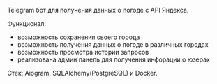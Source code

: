 Telegram бот для получения данных о погоде с API Яндекса.

Функционал:
- возможность сохранения своего города
- возможность получения данных о погоде в различных городах
- возможность просмотра истории запросов
- реализована админ панель для получения инфорации о юзерах

Стек: Aiogram, SQLAlchemy(PostgreSQL) и Docker.